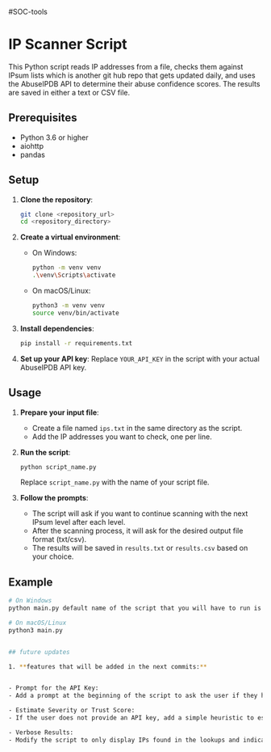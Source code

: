 #SOC-tools
# IP Scanner Script

This Python script reads IP addresses from a file, checks them against IPsum lists which is another git hub repo that gets updated daily, and uses the AbuseIPDB API to determine their abuse confidence scores. The results are saved in either a text or CSV file.

## Prerequisites

- Python 3.6 or higher
- aiohttp
- pandas

## Setup

1. **Clone the repository**:
    ```sh
    git clone <repository_url>
    cd <repository_directory>
    ```

2. **Create a virtual environment**:
    - On Windows:
      ```sh
      python -m venv venv
      .\venv\Scripts\activate
      ```
    - On macOS/Linux:
      ```sh
      python3 -m venv venv
      source venv/bin/activate
      ```

3. **Install dependencies**:
    ```sh
    pip install -r requirements.txt
    ```

4. **Set up your API key**:
    Replace `YOUR_API_KEY` in the script with your actual AbuseIPDB API key.

## Usage

1. **Prepare your input file**:
    - Create a file named `ips.txt` in the same directory as the script.
    - Add the IP addresses you want to check, one per line.

2. **Run the script**:
    ```sh
    python script_name.py
    ```

    Replace `script_name.py` with the name of your script file.

3. **Follow the prompts**:
    - The script will ask if you want to continue scanning with the next IPsum level after each level.
    - After the scanning process, it will ask for the desired output file format (txt/csv).
    - The results will be saved in `results.txt` or `results.csv` based on your choice.

## Example

```sh
# On Windows
python main.py default name of the script that you will have to run is "main.py"

# On macOS/Linux
python3 main.py


## future updates 

1. **features that will be added in the next commits:** 


- Prompt for the API Key:
- Add a prompt at the beginning of the script to ask the user if they have an API key.

- Estimate Severity or Trust Score:
- If the user does not provide an API key, add a simple heuristic to estimate the severity or trust score based on IPsum levels.

- Verbose Results:
- Modify the script to only display IPs found in the lookups and indicate each level in the results file.